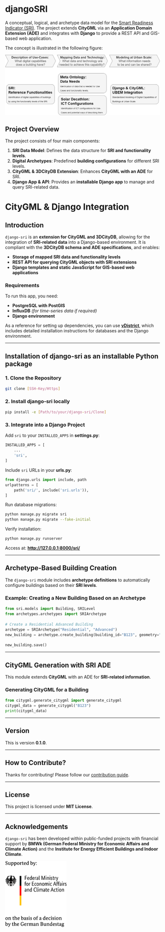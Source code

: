 # djangoSRI

A conceptual, logical, and archetype data model for the [Smart Readiness Indicator (SRI)](https://energy.ec.europa.eu/topics/energy-efficiency/energy-efficient-buildings/smart-readiness-indicator_enr). The project extends **CityGML** via an **Application Domain Extension (ADE)** and integrates with **Django** to provide a REST API and GIS-based web application.

The concept is illustrated in the following figure:

![20240824_GraphicalAbstract.drawio.png](img/20240824_GraphicalAbstract.drawio.png)

## **Project Overview**

The project consists of four main components:

1. **SRI Data Model**: Defines the data structure for **SRI and functionality levels**.
2. **Digital Archetypes**: Predefined **building configurations** for different SRI levels.
3. **CityGML & 3DCityDB Extension**: Enhances **CityGML with an ADE** for SRI.
4. **Django App & API**: Provides an **installable Django app** to manage and query SRI-related data.

# **CityGML & Django Integration**

## **Introduction**

`django-sri` is an **extension for CityGML and 3DCityDB**, allowing for the integration of **SRI-related data** into a Django-based environment. It is compliant with the **3DCityDB schema and ADE specifications**, and enables:

- **Storage of mapped SRI data and functionality levels**
- **REST API for querying CityGML objects with SRI extensions**
- **Django templates and static JavaScript for GIS-based web applications**

### **Requirements**
To run this app, you need:
- **PostgreSQL with PostGIS**
- **InfluxDB** *(for time-series data if required)*
- **Django environment**

As a reference for setting up dependencies, you can use **[vDistrict](https://github.com/TUB-DVG/vDistrict)**, which includes detailed installation instructions for databases and the Django environment.

---

## **Installation of django-sri as an installable Python package**

### **1. Clone the Repository**
```bash
git clone [SSH-Key/Https]
```

### **2. Install django-sri locally**
```bash
pip install -e [Path/to/your/django-sri/Clone]
```

### **3. Integrate into a Django Project**

Add `sri` to your `INSTALLED_APPS` in **settings.py**:
```python
INSTALLED_APPS = [
    ...
    'sri',
]
```

Include `sri` URLs in your **urls.py**:
```python
from django.urls import include, path
urlpatterns = [
    path('sri/', include('sri.urls')),
]
```

Run database migrations:
```bash
python manage.py migrate sri
python manage.py migrate --fake-initial
```

Verify installation:
```bash
python manage.py runserver
```
Access at: **http://127.0.0.1:8000/sri/**

---

## **Archetype-Based Building Creation**
The `django-sri` module includes **archetype definitions** to automatically configure buildings based on their **SRI levels**.

### **Example: Creating a New Building Based on an Archetype**
```python
from sri.models import Building, SRILevel
from archetypes.archetypes import SRIArchetype

# Create a Residential Advanced Building
archetype = SRIArchetype("Residential", "Advanced")
new_building = archetype.create_building(building_id="B123", geometry="<gml:Point><gml:coordinates>13.4,52.5</gml:coordinates></gml:Point>")

new_building.save()
```

---

## **CityGML Generation with SRI ADE**
This module extends **CityGML** with an ADE for **SRI-related information**.

### **Generating CityGML for a Building**
```python
from citygml.generate_citygml import generate_citygml
citygml_data = generate_citygml("B123")
print(citygml_data)
```

---

## **Version**
This is version **0.1.0**.

---

## **How to Contribute?**
Thanks for contributing! Please follow our [contribution guide](./docs/contributor.md).

---

## **License**
This project is licensed under **MIT License**.

---

## **Acknowledgements**
`django-sri` has been developed within public-funded projects with financial support by **BMWk (German Federal Ministry for Economic Affairs and Climate Action)** and the **Institute for Energy Efficient Buildings and Indoor Climate**.

<img src="img/bmwk-logo-2022-en-web-transparent.gif" width="200">

